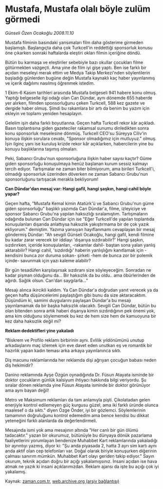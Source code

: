 # Mustafa, Mustafa olalı böyle zulüm görmedi

*Günseli Özen Ocakoğlu 2008.11.10*

<tr><td class="metin" colspan="2" style="padding-top: 20px; padding-left: 5px; padding-right: 10px;">Mustafa filminin basındaki yansımaları film daha gösterime girmeden başlamıştı. Başlangıçta daha çok Turkcell'in reddettiği sponsorluk konusu öne çıkarken sonraki haftalarda eleştiri okları filmin içeriğine döndü.</td></tr><tr><td class="metin" colspan="2" style="padding-top: 20px; padding-left: 5px; padding-right: 10px;"><p> Bütün bu karmaşa ve eleştiriler sebebiyle bazı okullar çocukları filme götürmekten vazgeçti. Ama yine de film iyi gişe yaptı. Ben ise farklı bir açıdan meseleyi merak ettim ve Medya Takip Merkezi'nden söylentilerin başladığı günlerden bugüne değin Mustafa kaynaklı kaç haber yayınlanmış ve içerik dağılımı nasılmış öğrenmek istedim. 
<p> 1 Ekim-6 Kasım tarihleri arasında Mustafa belgeseli 941 habere konu olmuş. Yaptığı belgeselle ilgi odağı olan Can Dündar, aynı dönemde 655 haberde yer alırken, filmden sponsorluğunu çeken Turkcell, 588 kez gazete ve dergide haber olmuş. Şimdi bu rakamlara bir artı da benim bu yazım için ekleyin ve toplamı yeniden hesaplayın.
<p> Gelelim işin daha farklı boyutlarına. Geçen hafta Turkcell rekor kâr açıkladı. Basın toplantısına giden gazeteciler rakamsal sunumu dinledikten sonra konu sponsorluk meselesine dönmüş. Turkcell CEO'su Süreyya Ciliv'in konuya ilişkin sorulara cevabı, "Sponsor olmadığımız için mutluyuz." olmuş. İşin ilginç yanı ise kuruluş krizde rekor kâr açıklarken, habercilerin yine bu konuyu başlıklarına taşımış olmaları. 
<p> Peki, Sabancı Grubu'nun sponsorluğuna ilişkin haber sayısı kaçtır? Güme giden sponsorluğu konuşulmaya henüz başlanan kurum sessiz kalmayı tercih ediyor. Tartışmalar ne zaman biter bilmiyorum, ama birileri Turkcell'i, olmadığı sponsorluk üzerinden döverken ne zaman Sabancı Grubu'nun sponsorluğunu tartışacak merakla bekliyorum!
<p><b>Can Dündar'dan mesaj var: Hangi gafil, hangi şaşkın, hangi cahil böyle yapar?</b>
<p>Geçen hafta, "Mustafa Kemal kimin Atatürk'ü ve Sabancı Grubu'nun güme giden sponsorluğu" başlıklı yazımda Can Dündar'a, filme, izleyiciye ve sponsor Sabancı Grubu'na yapılan haksızlığı sıralamıştım. Tartışmaların odağında bulunan Can Dündar için ise "Eğer Turkcell'de yapılan toplantıda konuşulanları dışarıda anlattıysa haksızlık yakıştırmama bir de çok yazık ekliyorum." demiştim. Yazıma yansıyan hayıflanmamı cevaplayan bir mesaj göndermiş Dündar: "Ah sevgili Günseli Ocakoğlu, hangi gafil, kendi filmine bu kadar zarar verecek bir iddiayı 'dışarıya sızdırabilir?' Hangi şaşkın, sızdırırken, içeride konuşulanları, -rakamlar dahil- baştan sona yalan yanlış aktarabilir? Hangi cahil, 'sızdırdığı' haberin yanlışlığını kanıtlamak için -kendisini bunca zor duruma sokan- şirketi -hem de bunca zor bir polemik içinde- savunmak için yazı kaleme alabilir?
<p> Bir gün tesadüfen karşılaşırsak sızdıranı size söyleyeceğim. Sonradan ne kadar pişman olduğunu da... Bir haksızlık da bu oldu.. ama öbürlerinden de ağırdı. Sağlık olsun. Can'dan saygılarla..."
<p> Mesajı alınca ikircikli kaldım. Ya Can Dündar'a doğrudan yanıt verecek ya da geçen hafta düşüncelerimi paylaştığım gibi bunu da size aktaracaktım. Düşündüm ki, samimi duygularını paylaşan Dündar'a bu mesajı yayınlamamak da bir başka haksızlık olacaktı. Sevgili Can Dündar, bütün bu olan bitenden sonra artık haberi dışarıya kimin sızdırdığının pek önemi yok, ama kim olduğunu söylememek bu kez de hem size hem de kamuoyuna bir kez daha haksızlık değil mi? 
<p><b>Reklam dedektifleri yine yakaladı </b>
<p>"Biskrem ve Profilo reklamı birbirinin aynı. Evlilik yıldönümünü unutup arkadaşlarını maç izlemek için eve davet eden unutkan eş ve romantik bir hazırlık yapan kadın teması arka arkaya yayınlanınca sıktı. 
<p> Diş macunu reklamlarında her reklamda dişi ağrıyan çocuğun babası neden diş hekimidir? 
<p>Danino reklamında Ayşe Özgün oynadığında Dr. Füsun Atayata isminde bir doktor çocukların günlük kalsiyum ihtiyacı hakkında bilgi veriyordu. Şu sıralar dönen reklamda yine Füsun Atayata isminde bir doktor görünüyor ama aynı bayan değil!
<p> Metro ve Maksimum reklamları da tam anlamıyla pişti. Çikolatadan gelen enerjiyle kontrol edilemeyen güç kurgusu güzel, ama iki farklı üründe olunca maalesef o da sıktı." diyen Özge Önder, iyi bir gözlemci. Söylemlerinin tamamının doğruluğunu kontrol edemedim ama bence kendisi bu dikkat yeteneğini farklı alanlarda da değerlendirmeli. 
<p> Mesajında ismi yok ama mesajının altında "Her canlı bir gün ölümü tadacaktır." yazan bir okurumuz, bütünüyle bu dünyaya dönük pazarlama faaliyetlerini yorumlayan bendenize Muhabbet Kart reklamlarında yakaladığı bir ayrıntıyı yazmış, diyor ki: "Şu anda piyasada 2, hatta 3 ayrı sim kartı aynı anda aktif olan cep telefonları var. Doğal olarak biriyle konuşurken diğerinin çalması sanırım mümkün. Muhabbet Kart olayı geriden takip ediyor." Sayın okurum, teknik açıdan doğru bir açığı yakalamışsınız. İnsani açıdan ise hava atmak ne yazık ki insani açıklarımızdan. Reklam ajansı da işte bu açığı çok iyi yakalamış.<br/></p></p></p></p></p></p></p></p></p></p></p></p></p></p></td></tr>

Kaynak: [zaman.com.tr](http://zaman.com.tr/yazar.do?yazino=758745), [web.archive.org (arşiv bağlantısı)](http://web.archive.org/web/20081218231109/http://zaman.com.tr:80/yazar.do?yazino=758745)
